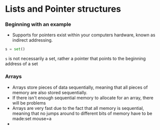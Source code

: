 # Lists and Pointer structures

### Beginning with an example
* Supports for pointers exist within your computers hardware, known as indirect addressing.

```python
s = set()
```

`s` is not necessarily a set, rather a pointer that points to the beginning address of a set


### Arrays
* Arrays store pieces of data sequentially, meaning that all pieces of memory are also stored sequentially.
* If there isn't enough sequential memory to allocate for an array, there will be problems
* Arrays are very fast due to the fact that all memory is sequential, meaning that no jumps around to different bits of memory have to be made:set mouse=a
*
